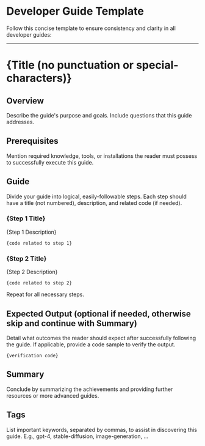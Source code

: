 # Developer Guide Template

Follow this concise template to ensure consistency and clarity in all developer guides:

---

# {Title (no punctuation or special-characters)}

## Overview

Describe the guide's purpose and goals. Include questions that this guide addresses.

## Prerequisites

Mention required knowledge, tools, or installations the reader must possess to successfully execute
this guide.

## Guide

Divide your guide into logical, easily-followable steps. Each step should have a title (not
numbered), description, and related code (if needed).

### {Step 1 Title}

{Step 1 Description}

```{relevant programming language}
{code related to step 1}
```

### {Step 2 Title}

{Step 2 Description}

```{relevant programming language}
{code related to step 2}
```

Repeat for all necessary steps.

## Expected Output (optional if needed, otherwise skip and continue with Summary)

Detail what outcomes the reader should expect after successfully following the guide. If applicable,
provide a code sample to verify the output.

```{relevant programming language}
{verification code}
```

## Summary

Conclude by summarizing the achievements and providing further resources or more advanced guides.

## Tags

List important keywords, separated by commas, to assist in discovering this guide. E.g., gpt-4,
stable-diffusion, image-generation, ...
